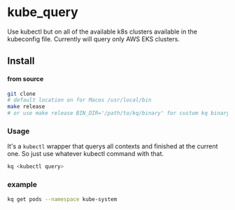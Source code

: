 # kube_query

Use kubectl but on all of the available k8s clusters available in the kubeconfig file. 
Currently will query only AWS EKS clusters.

## Install 

#### from source 

```bash
git clone
# default location on for Macos /usr/local/bin
make release
# or use make release BIN_DIR='/path/to/kq/binary' for custom kq binary location
```

### Usage

It's a `kubectl` wrapper that querys all contexts and finished at the current one. 
So just use whatever kubectl command with that. 

```bash
kq <kubectl query>
```



### example

```bash
kq get pods --namespace kube-system
```
